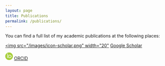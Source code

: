 ```yaml
---
layout: page
title: Publications
permalink: /publications/
---
```


You can find a full list of my academic publications at the following places:

[<img src="/images/icon-scholar.png" width="20"](https://scholar.google.co.uk/citations?user=I7gGZLsAAAAJ&hl=en/) [Google Scholar](https://scholar.google.co.uk/citations?user=I7gGZLsAAAAJ&hl=en/)

[![ORCID](/images/icon-orcid_24x24.png)](https://orcid.org/0000-0003-3138-1427/) [ORCID](https://orcid.org/0000-0003-3138-1427/)
